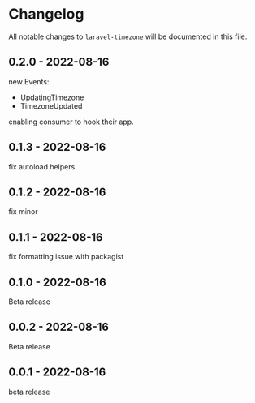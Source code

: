# Changelog

All notable changes to `laravel-timezone` will be documented in this file.

## 0.2.0 - 2022-08-16

new Events:

- UpdatingTimezone
- TimezoneUpdated

enabling consumer to hook their app.

## 0.1.3 - 2022-08-16

fix autoload helpers

## 0.1.2 - 2022-08-16

fix minor

## 0.1.1 - 2022-08-16

fix formatting issue with packagist

## 0.1.0 - 2022-08-16

Beta release

## 0.0.2 - 2022-08-16

Beta release

## 0.0.1 - 2022-08-16

beta release
